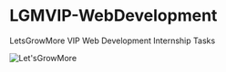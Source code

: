 # LGMVIP-WebDevelopment

LetsGrowMore VIP Web Development Internship Tasks

![Let'sGrowMore](https://user-images.githubusercontent.com/103566665/218325248-2ed173da-cf22-4eca-a215-eb798a7717e5.png)
